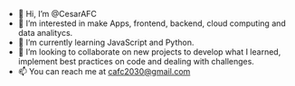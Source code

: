 - 👋 Hi, I’m @CesarAFC 
- 👀 I’m interested in make Apps, frontend, backend, cloud computing and data analitycs. 
- 🌱 I’m currently learning JavaScript and Python.
- 💞️ I’m looking to collaborate on new projects to develop what I learned, implement best practices on code and dealing with challenges. 
- 📫 You can reach me at cafc2030@gmail.com

<!---
CesarAFC/CesarAFC is a ✨ special ✨ repository because its `README.md` (this file) appears on your GitHub profile.
You can click the Preview link to take a look at your changes.
--->
